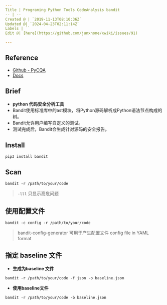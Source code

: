 ```yaml
---
Title | Programing Python Tools CodeAnalysis bandit
-- | --
Created @ | `2019-11-13T08:10:36Z`
Updated @| `2024-04-23T02:11:14Z`
Labels | ``
Edit @| [here](https://github.com/junxnone/xwiki/issues/91)

---
```


## Reference 
- [Github - PyCQA](https://github.com/PyCQA/bandit )
- [Docs](https://bandit.readthedocs.io/en/latest/)

## Brief

- **python 代码安全分析工具**
- Bandit使用标准库中的ast模块，将Python源码解析成Python语法节点构成的树。
- Bandit允许用户编写自定义的测试。
- 测试完成后，Bandit会生成针对源码的安全报告。

## Install 

```
pip3 install bandit
```

## Scan

```
bandit -r /path/to/your/code
```

> `-lll` 只显示高危问题

## 使用配置文件

```
bandit -c config -r /path/to/your/code
```

> bandit-config-generator 可用于产生配置文件
> config file in YAML format

## 指定 baseline 文件

- **生成为baseline 文件**

```
bandit -r /path/to/your/code -f json -o baseline.json
```

- **使用baseline文件**

```
bandit -r /path/to/your/code -b baseline.json
```
